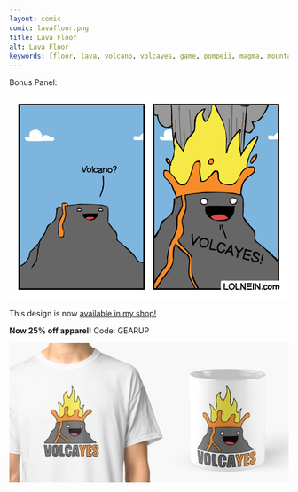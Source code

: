 ```yaml
---
layout: comic
comic: lavafloor.png
title: Lava Floor
alt: Lava Floor
keywords: [floor, lava, volcano, volcayes, game, pompeii, magma, mountain, eruption]
---
```


Bonus Panel:

![Lava Floor Bonus Panel](/images/lavafloor_bonus.png)

This design is now [available in my shop!](https://www.redbubble.com/people/LOLNEIN/shop)

<b> Now 25% off apparel!</b> Code: GEARUP

[![Volcayes Shirt](/images/volcayes_shirtmug.png)](https://www.redbubble.com/people/LOLNEIN/shop)
